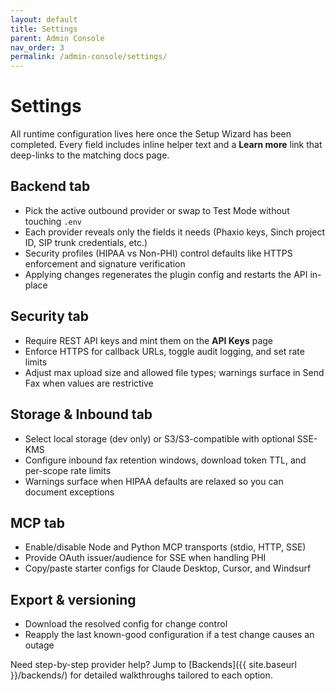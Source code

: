 ```yaml
---
layout: default
title: Settings
parent: Admin Console
nav_order: 3
permalink: /admin-console/settings/
---
```


# Settings

All runtime configuration lives here once the Setup Wizard has been completed. Every field includes inline helper text and a **Learn more** link that deep-links to the matching docs page.

## Backend tab

- Pick the active outbound provider or swap to Test Mode without touching `.env`
- Each provider reveals only the fields it needs (Phaxio keys, Sinch project ID, SIP trunk credentials, etc.)
- Security profiles (HIPAA vs Non-PHI) control defaults like HTTPS enforcement and signature verification
- Applying changes regenerates the plugin config and restarts the API in-place

## Security tab

- Require REST API keys and mint them on the **API Keys** page
- Enforce HTTPS for callback URLs, toggle audit logging, and set rate limits
- Adjust max upload size and allowed file types; warnings surface in Send Fax when values are restrictive

## Storage & Inbound tab

- Select local storage (dev only) or S3/S3-compatible with optional SSE-KMS
- Configure inbound fax retention windows, download token TTL, and per-scope rate limits
- Warnings surface when HIPAA defaults are relaxed so you can document exceptions

## MCP tab

- Enable/disable Node and Python MCP transports (stdio, HTTP, SSE)
- Provide OAuth issuer/audience for SSE when handling PHI
- Copy/paste starter configs for Claude Desktop, Cursor, and Windsurf

## Export & versioning

- Download the resolved config for change control
- Reapply the last known-good configuration if a test change causes an outage

Need step-by-step provider help? Jump to [Backends]({{ site.baseurl }}/backends/) for detailed walkthroughs tailored to each option.
